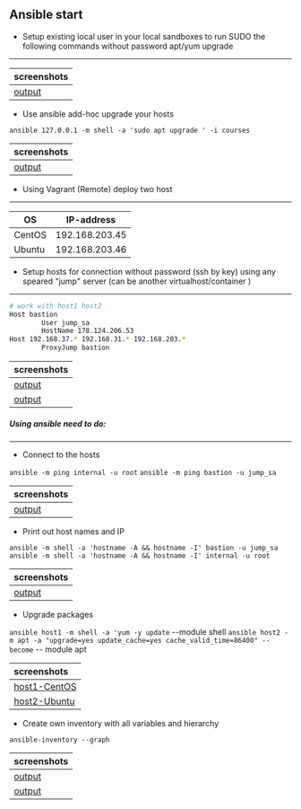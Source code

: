 
Ansible start
---

* Setup existing local user in your local sandboxes to run SUDO the following commands without password apt/yum upgrade
---

|screenshots|
| :------------ |
|[output](https://ibb.co/SmRq6xG)|

* Use ansible add-hoc upgrade your hosts

```ansible 127.0.0.1 -m shell -a 'sudo apt upgrade ' -i courses```

|screenshots|
|:------------ |
|[output](https://ibb.co/ZdNbGB2)|

* Using Vagrant (Remote) deploy two host
---

 OS|IP-address
------------ | ------------
|CentOS|192.168.203.45|
|Ubuntu|192.168.203.46|


* Setup hosts for connection without password (ssh by key) using any speared "jump" server (can be another virtualhost/container )
----

```bash
# work with host1 host2
Host bastion
        User jump_sa
        HostName 178.124.206.53
Host 192.168.37.* 192.168.31.* 192.168.203.*
        ProxyJump bastion
```

|screenshots |
|:------------|
|[output](https://ibb.co/4FDh0PR)|
|[output](https://ibb.co/HXT1sD0)|

##### Using ansible need to do:
-----

* Connect to the hosts

`ansible -m ping internal -u root`
`ansible -m ping bastion -u jump_sa`

|screenshots |
|:------------|
|[output](https://ibb.co/8gKGjS2)|

* Print out host names and IP

`ansible -m shell -a 'hostname -A && hostname -I' bastion -u jump_sa`
`ansible -m shell -a 'hostname -A && hostname -I' internal -u root`

|screenshots |
|:------------|
|[output](https://ibb.co/6WMGLF5)|
* Upgrade packages

`ansible host1 -m shell -a 'yum -y update` --module shell
`ansible host2 -m apt -a "upgrade=yes update_cache=yes cache_valid_time=86400" --become` -- module apt

|screenshots |
|:------------|
|[host1-CentOS](https://ibb.co/2qnYh0f)|
|[host2-Ubuntu](https://ibb.co/HXT1sD0)| 

* Create own inventory with all variables and hierarchy

`ansible-inventory --graph`

|screenshots |
|:------------|
|[output](https://ibb.co/L93YmD0)|
|[output](https://ibb.co/sKGVnGM)| 

